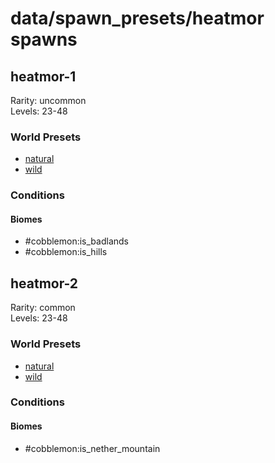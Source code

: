 # data/spawn_presets/heatmor spawns  
  
## heatmor-1  
Rarity: uncommon  
Levels: 23-48  
  
### World Presets  
* [natural](/data/world_presets/natural.md)  
* [wild](/data/world_presets/wild.md)  
  
### Conditions  
  
#### Biomes  
  * #cobblemon:is_badlands
  * #cobblemon:is_hills
  
  
## heatmor-2  
Rarity: common  
Levels: 23-48  
  
### World Presets  
* [natural](/data/world_presets/natural.md)  
* [wild](/data/world_presets/wild.md)  
  
### Conditions  
  
#### Biomes  
  * #cobblemon:is_nether_mountain
  
